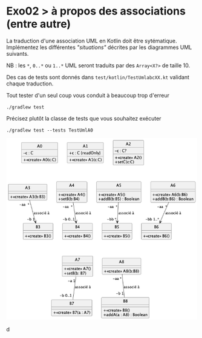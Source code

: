 # Exo02 > à propos des associations (entre autre)

La traduction d'une association UML en Kotlin doit être sytématique. Implémentez les différentes *"situations"* décrites par les diagrammes UML suivants.

NB : les `*`, `0..*` ou `1..*` UML seront traduits par des `Array<X?>` de taille 10.

Des cas de tests sont donnés dans `test/kotlin/TestUmlabcXX.kt` validant chaque traduction.

Tout tester d'un seul coup vous conduit à beaucoup trop d'erreur 

	./gradlew test
	
Précisez plutôt la classe de tests que vous souhaitez exécuter 

	./gradlew test --tests TestUmlA0


![](uml/tp4ABC.png)



 d